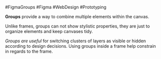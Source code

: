 #FigmaGroups #Figma #WebDesign #Prototyping 

**Groups** provide a way to combine multiple elements within the canvas. 

Unlike frames, groups can not show stylistic properties, they are just to organize elements and keep canvases tidy. 

*Groups are useful* for switching clusters of layers as visible or hidden according to design decisions. Using groups inside a frame help constrain in regards to the frame. 